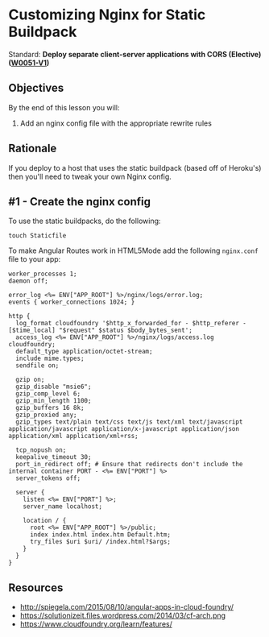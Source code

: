# Customizing Nginx for Static Buildpack

Standard: **Deploy separate client-server applications with CORS (Elective) (<a href="#">W0051-V1</a>)**

## Objectives

By the end of this lesson you will:

1. Add an nginx config file with the appropriate rewrite rules

## Rationale

If you deploy to a host that uses the static buildpack (based off of Heroku's) then you'll need to tweak your own Nginx config.

## #1 - Create the nginx config

To use the static buildpacks, do the following:

```
touch Staticfile
```

To make Angular Routes work in HTML5Mode add the following `nginx.conf` file to your app:

```
worker_processes 1;
daemon off;

error_log <%= ENV["APP_ROOT"] %>/nginx/logs/error.log;
events { worker_connections 1024; }

http {
  log_format cloudfoundry '$http_x_forwarded_for - $http_referer - [$time_local] "$request" $status $body_bytes_sent';
  access_log <%= ENV["APP_ROOT"] %>/nginx/logs/access.log cloudfoundry;
  default_type application/octet-stream;
  include mime.types;
  sendfile on;

  gzip on;
  gzip_disable "msie6";
  gzip_comp_level 6;
  gzip_min_length 1100;
  gzip_buffers 16 8k;
  gzip_proxied any;
  gzip_types text/plain text/css text/js text/xml text/javascript application/javascript application/x-javascript application/json application/xml application/xml+rss;

  tcp_nopush on;
  keepalive_timeout 30;
  port_in_redirect off; # Ensure that redirects don't include the internal container PORT - <%= ENV["PORT"] %>
  server_tokens off;

  server {
    listen <%= ENV["PORT"] %>;
    server_name localhost;

    location / {
      root <%= ENV["APP_ROOT"] %>/public;
      index index.html index.htm Default.htm;
      try_files $uri $uri/ /index.html?$args;
    }
  }
}

```

## Resources

- http://spiegela.com/2015/08/10/angular-apps-in-cloud-foundry/
- https://solutionizeit.files.wordpress.com/2014/03/cf-arch.png
- https://www.cloudfoundry.org/learn/features/
